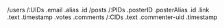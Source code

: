 /users
    /:UIDs
        .email
        .alias
        .id
/posts
    /:PIDs
        .posterID
        .posterAlias
        .id
        .link
        .text
        .timestamp
        .votes
        .comments
            /:CIDs
                .text
                .commenter-uid
                .timestamp

